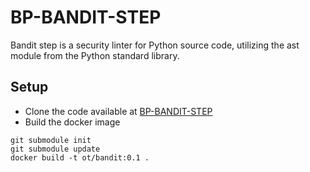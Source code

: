 # BP-BANDIT-STEP

Bandit step is a security linter for Python source code, utilizing the ast module from the Python standard library.

## Setup
* Clone the code available at [BP-BANDIT-STEP](https://github.com/OT-BUILDPIPER-MARKETPLACE/BP-BANDIT-STEP.git)
* Build the docker image
```
git submodule init
git submodule update
docker build -t ot/bandit:0.1 .